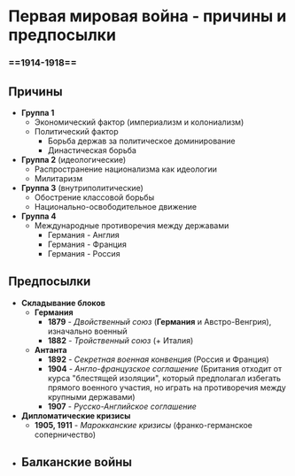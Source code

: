 # Первая мировая война - причины и предпосылки
### ==1914-1918==

## Причины
- **Группа 1**
	- Экономический фактор (империализм и колониализм)
	- Политический фактор
		- Борьба держав за политическое доминирование
		- Династическая борьба
- **Группа 2** (идеологические)
	- Распространение национализма как идеологии
	- Милитаризм
- **Группа 3** (внутриполитические)
	- Обострение классовой борьбы
	- Национально-освободительное движение
- **Группа 4**
	- Международные противоречия между державами
		- Германия - Англия
		- Германия - Франция
		- Германия - Россия

## Предпосылки
- **Складывание блоков**
	- **Германия**
		- **1879** - *Двойственный союз* (**Германия** и Австро-Венгрия), изначально военный
		- **1882** - *Тройственный союз* (+ Италия)
	- **Антанта**
		- **1892** - *Секретная военная конвенция* (Россия и Франция)
		- **1904** - *Англо-французское соглашение* (Британия отходит от курса "блестящей изоляции", который предполагал избегать прямого военного участия, но играть на противоречия между крупными державами)
		- **1907** - *Русско-Английское соглашение*
- **Дипломатические кризисы**
	- **1905, 1911** - *Марокканские кризисы* (франко-германское соперничество)
- **Балканские войны**
	- 